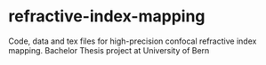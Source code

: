 # refractive-index-mapping
Code, data and tex files for high-precision confocal refractive index mapping. Bachelor Thesis project at University of Bern
